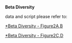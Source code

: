**Beta Diversity**

data and script please refer to:

[*Beta Diversity - Figure2A,B](https://github.com/Fangxi-Xu/E-cigarettes_Saliva_Microbiome/blob/main/Scripts/Figure_2A-B.R)

[*Beta Diversity - Figure2C,D](https://github.com/Fangxi-Xu/E-cigarettes_Saliva_Microbiome/blob/main/Scripts/Figure_2C-D.R)
